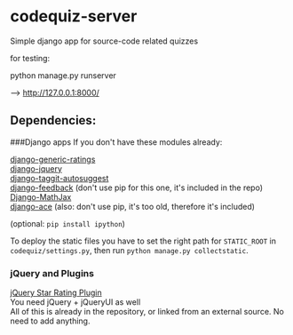 codequiz-server
===============

Simple django app for source-code related quizzes


for testing:


python manage.py runserver


--> http://127.0.0.1:8000/

Dependencies:
---

###Django apps
If you don't have these modules already:  

[django-generic-ratings](https://bitbucket.org/frankban/django-generic-ratings)  
[django-jquery](https://bitbucket.org/massimilianoravelli/django-jquery)  
[django-taggit-autosuggest](https://bitbucket.org/fabian/django-taggit-autosuggest)  
[django-feedback](https://github.com/jaredly/django-feedback) (don't use pip for this one, it's included in the repo)  
[Django-MathJax](https://github.com/kaleidos/django-mathjax)  
[django-ace](https://github.com/bradleyayers/django-ace) (also: don't use pip, it's too old, therefore it's included)  

(optional: `pip install ipython`)

To deploy the static files you have to set the right path for `STATIC_ROOT` in `codequiz/settings.py`, then run `python manage.py collectstatic`.

### jQuery and Plugins
[jQuery Star Rating Plugin](http://www.fyneworks.com/jquery/star-rating/#tab-Download)  
You need jQuery + jQueryUI as well  
All of this is already in the repository, or linked from an external source. No need to add anything.
